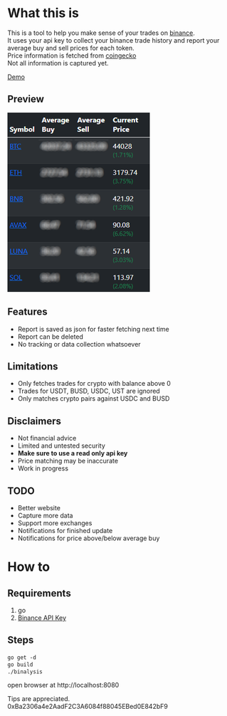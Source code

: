 # What this is
This is a tool to help you make sense of your trades on [binance](https://binance.com). <br>
It uses your api key to collect your binance trade history and report your average buy and sell prices for each token.<br>
Price information is fetched from [coingecko](https://coingecko.com)<br>
Not all information is captured yet. 

[Demo](https://161.117.231.95:8080)

## Preview
![preview](https://github.com/enzosv/binalysis/blob/main/screenshot.png)

## Features
* Report is saved as json for faster fetching next time
* Report can be deleted
* No tracking or data collection whatsoever

## Limitations
* Only fetches trades for crypto with balance above 0
* Trades for USDT, BUSD, USDC, UST are ignored
* Only matches crypto pairs against USDC and BUSD

## Disclaimers
* Not financial advice
* Limited and untested security
* **Make sure to use a read only api key**
* Price matching may be inaccurate
* Work in progress

## TODO
* Better website
* Capture more data
* Support more exchanges
* Notifications for finished update
* Notifications for price above/below average buy

# How to
## Requirements
1. go
2. [Binance API Key](https://www.binance.com/en/support/faq/360002502072/)
## Steps
```
go get -d
go build
./binalysis
```
open browser at http://localhost:8080

Tips are appreciated. 0xBa2306a4e2AadF2C3A6084f88045EBed0E842bF9